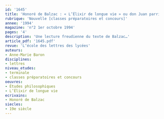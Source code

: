 ```yaml
---
id: '1645'
title: 'Honoré de Balzac : « L’Élixir de longue vie » ou don Juan parricide '
rubrique: 'Nouvelle [classes préparatoires et concours]'
annee: '1994'
magazine: 'n°2 1er octobre 1994'
pages: '4'
description: 'Une lecture freudienne du texte de Balzac…'
article_pdf: '1645.pdf'
revue: 'L’école des lettres des lycées'
auteurs:
- Anne-Marie Baron
disciplines:
- lettres
niveau_etudes:
- terminale
- classes préparatoires et concours
oeuvres:
- Études philosophiques
- L’Élixir de longue vie
ecrivains:
- Honoré de Balzac
siecles:
- 19e siècle
---
```

